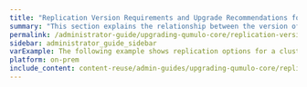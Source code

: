 ```yaml
---
title: "Replication Version Requirements and Upgrade Recommendations for Qumulo Core"
summary: "This section explains the relationship between the version of Qumulo Core that a cluster runs and data replication between it and other clusters. It also gives recommendations for upgrading Qumulo Core in relation to data replication tasks."
permalink: /administrator-guide/upgrading-qumulo-core/replication-version-requirements-upgrade-recommendations.html
sidebar: administrator_guide_sidebar
varExample: The following example shows replication options for a cluster running the 
platform: on-prem
include_content: content-reuse/admin-guides/upgrading-qumulo-core/replication-version-requirements-upgrade-recommendations.md
---
```


